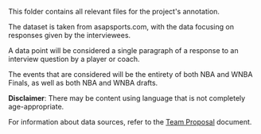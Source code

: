 This folder contains all relevant files for the project's annotation. 

The dataset is taken from asapsports.com, with the data focusing on responses given by the interviewees.

A data point will be considered a single paragraph of a response to an interview question by a player or coach.

The events that are considered will be the entirety of both NBA and WNBA Finals, as well as both NBA and WNBA drafts. 

**Disclaimer**: There may be content using language that is not completely age-appropriate.

For information about data sources, refer to the [Team Proposal](https://github.com/SumanyaG/4NL3-Sentiment-and-Focus-Analysts/blob/main/Project_Proposal/TeamProposal.pdf) document.